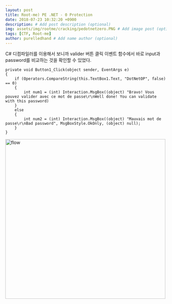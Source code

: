 ```yaml
---
layout: post
title: Root-me) PE .NET - 0 Protection
date: 2018-07-23 10:32:20 +0900
description: # Add post description (optional)
img: assets/img/rootme/cracking/pedotnetzero.PNG # Add image post (optional)
tags: [CTF, Root-me]
author: purelledhand # Add name author (optional)
---
```

C# 디컴파일러를 이용해서 보니까 valider 버튼 클릭 이벤트 함수에서 바로 input과 password를 비교하는 것을 확인할 수 있었다.

    private void Button1_Click(object sender, EventArgs e)
    {
        if (Operators.CompareString(this.TextBox1.Text, "DotNetOP", false) == 0)
        {
            int num1 = (int) Interaction.MsgBox((object) "Bravo! Vous pouvez valider avec ce mot de passe\r\nWell done! You can validate with this password)
        }
        else
        {
            int num2 = (int) Interaction.MsgBox((object) "Mauvais mot de passe\r\nBad password", MsgBoxStyle.OkOnly, (object) null);
        }
    }


<img src="{{site.baseurl}}/assets/img/rootme/cracking/pedotnetzero.PNG" alt="flow" style="width: 500px; margin: 0 auto;"/>
